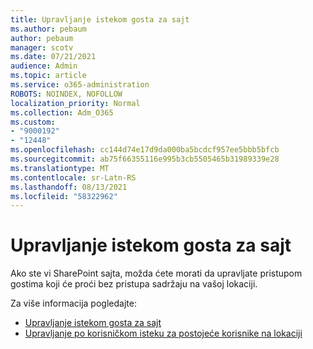 ```yaml
---
title: Upravljanje istekom gosta za sajt
ms.author: pebaum
author: pebaum
manager: scotv
ms.date: 07/21/2021
audience: Admin
ms.topic: article
ms.service: o365-administration
ROBOTS: NOINDEX, NOFOLLOW
localization_priority: Normal
ms.collection: Adm_O365
ms.custom:
- "9000192"
- "12448"
ms.openlocfilehash: cc144d74e17d9da000ba5bcdcf957ee5bbb5bfcb
ms.sourcegitcommit: ab75f66355116e995b3cb5505465b31989339e28
ms.translationtype: MT
ms.contentlocale: sr-Latn-RS
ms.lasthandoff: 08/13/2021
ms.locfileid: "58322962"
---
```

# <a name="manage-guest-expiration-for-a-site"></a>Upravljanje istekom gosta za sajt

Ako ste vi SharePoint sajta, možda ćete morati da upravljate pristupom gostima koji će proći bez pristupa sadržaju na vašoj lokaciji.

Za više informacija pogledajte:

- [Upravljanje istekom gosta za sajt](https://support.microsoft.com/office/manage-guest-expiration-for-a-site-25bee24f-42ad-4ee8-8402-4186eed74dea)
- [Upravljanje po korisničkom isteku za postojeće korisnike na lokaciji](https://docs.microsoft.com/sharepoint/dev/solution-guidance/manage-user-sharing-expiration)